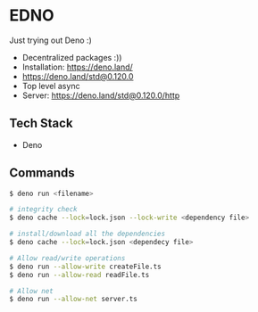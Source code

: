 # EDNO

Just trying out Deno :)

- Decentralized packages :))
- Installation: https://deno.land/
- https://deno.land/std@0.120.0
- Top level async
- Server: https://deno.land/std@0.120.0/http

## Tech Stack

- Deno

## Commands

```bash
$ deno run <filename>

# integrity check
$ deno cache --lock=lock.json --lock-write <dependency file>

# install/download all the dependencies
$ deno cache --lock=lock.json <dependecy file>

# Allow read/write operations
$ deno run --allow-write createFile.ts
$ deno run --allow-read readFile.ts

# Allow net
$ deno run --allow-net server.ts
```
